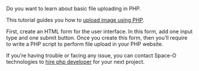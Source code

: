 Do you want to learn about basic file uploading in PHP. 

This tutorial guides you how to [upload image using PHP](https://www.spaceotechnologies.com/php-tutorial-upload-image/).

First, create an HTML form for the user interface. In this form, add one input type and one submit button. Once you create this form, then you’ll require to write a PHP script to perform file upload in your PHP website.

If you’re having trouble or facing any issue, you can contact Space-O technologies to [hire php developer](http://www.spaceotechnologies.com/hire-php-developer/) for your next project.
